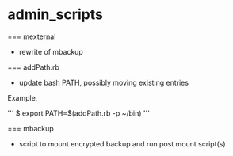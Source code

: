 # admin_scripts

=== mexternal

* rewrite of mbackup

=== addPath.rb 

* update bash PATH, possibly moving existing entries

Example,

'''
$ export PATH=$(addPath.rb -p ~/bin)
'''

=== mbackup

* script to mount encrypted backup and run post mount script(s)

